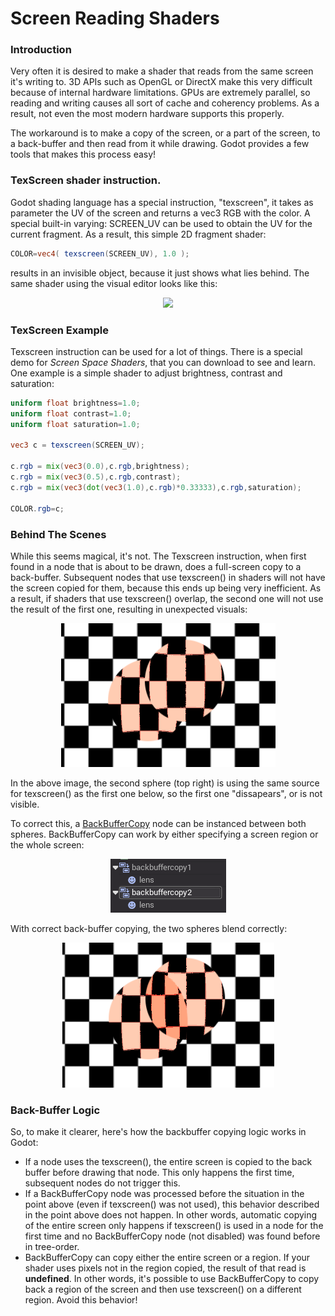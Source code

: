 # Screen Reading Shaders

### Introduction

Very often it is desired to make a shader that reads from the same screen it's writing to. 3D APIs such as OpenGL or DirectX make this very difficult because of internal hardware limitations. GPUs are extremely parallel, so reading and writing causes all sort of cache and coherency problems. As a result, not even the most modern hardware supports this properly.

The workaround is to make a copy of the screen, or a part of the screen, to a back-buffer and then read from it while drawing. Godot provides a few tools that makes this process easy!

### TexScreen shader instruction.

Godot shading language has a special instruction, "texscreen", it takes as parameter the UV of the screen and returns a vec3 RGB with the color. A special built-in varying: SCREEN_UV can be used to obtain the UV for the current fragment. As a result, this simple 2D fragment shader:

```glsl
COLOR=vec4( texscreen(SCREEN_UV), 1.0 );
```

results in an invisible object, because it just shows what lies behind. The same shader using the visual editor looks like this:

<p align="center"><img src="images/texscreen_shader.png"></p>

### TexScreen Example

Texscreen instruction can be used for a lot of things. There is a special demo for _Screen Space Shaders_, that you can download to see and learn. One example is a simple shader to adjust brightness, contrast and saturation:

```glsl
uniform float brightness=1.0; 
uniform float contrast=1.0;
uniform float saturation=1.0;

vec3 c = texscreen(SCREEN_UV);

c.rgb = mix(vec3(0.0),c.rgb,brightness);
c.rgb = mix(vec3(0.5),c.rgb,contrast);
c.rgb = mix(vec3(dot(vec3(1.0),c.rgb)*0.33333),c.rgb,saturation);

COLOR.rgb=c;

```

### Behind The Scenes

While this seems magical, it's not. The Texscreen instruction, when first found in a node that is about to be drawn, does a full-screen copy to a back-buffer. Subsequent nodes that use texscreen() in shaders will not have the screen copied for them, because this ends up being very inefficient. 
As a result, if shaders that use texscreen() overlap, the second one will not use the result of the first one, resulting in unexpected visuals:

<p align="center"><img src="images/texscreen_demo1.png"></p>

In the above image, the second sphere (top right) is using the same source for texscreen() as the first one below, so the first one "dissapears", or is not visible. 

To correct this, a [BackBufferCopy](class_backbuffercopy) node can be instanced between both spheres. BackBufferCopy can work by either specifying a screen region or the whole screen:

<p align="center"><img src="images/texscreen_bbc.png"></p>

With correct back-buffer copying, the two spheres blend correctly:

<p align="center"><img src="images/texscreen_demo2.png"></p>

### Back-Buffer Logic

So, to make it clearer, here's how the backbuffer copying logic works in Godot:

* If a node uses the texscreen(), the entire screen is copied to the back buffer before drawing that node. This only happens the first time, subsequent nodes do not trigger this. 
* If a BackBufferCopy node was processed before the situation in the point above (even if texscreen() was not used), this behavior described in the point above does not happen. In other words, automatic copying of the entire screen only happens if texscreen() is used in a node for the first time and no BackBufferCopy node (not disabled) was found before in tree-order.
* BackBufferCopy can copy either the entire screen or a region. If your shader uses pixels not in the region copied, the result of that read is **undefined**. In other words, it's possible to use BackBufferCopy to copy back a region of the screen and then use texscreen() on a different region. Avoid this behavior!

